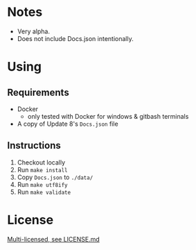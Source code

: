 # Notes
* Very alpha.
* Does not include Docs.json intentionally.

# Using
## Requirements
* Docker
  * only tested with Docker for windows & gitbash terminals
* A copy of Update 8's `Docs.json` file

## Instructions
1. Checkout locally
2. Run `make install`
3. Copy `Docs.json` to `./data/`
4. Run `make utf8ify`
5. Run `make validate`

# License
[Multi-licensed, see LICENSE.md](LICENSE.md)
